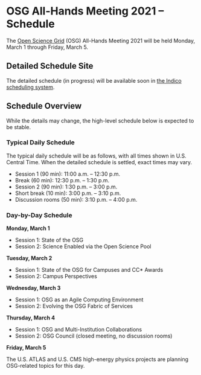 # OSG All-Hands Meeting 2021 &ndash; Schedule

The [Open Science Grid](https://www.opensciencegrid.org) (OSG) All-Hands Meeting
2021 will be held Monday, March 1 through Friday,
March 5.

## Detailed Schedule Site

The detailed schedule (in progress) will be available soon in
[the Indico scheduling system](https://indico.fnal.gov/event/47040/timetable/).

## Schedule Overview

While the details may change, the high-level schedule below is expected to be
stable.

### Typical Daily Schedule

The typical daily schedule will be as follows, with all times shown in
U.S. Central Time.  When the detailed schedule is settled, exact times may vary.

*   Session 1 (90 min): 11:00 a.m. &ndash; 12:30 p.m.
*   Break (60 min): 12:30 p.m. &ndash; 1:30 p.m.
*   Session 2 (90 min): 1:30 p.m. &ndash; 3:00 p.m.  
*   Short break (10 min): 3:00 p.m. &ndash; 3:10 p.m.
*   Discussion rooms (50 min): 3:10 p.m. &ndash; 4:00 p.m.


### Day-by-Day Schedule

**Monday, March 1**

*   Session 1: State of the OSG
*   Session 2: Science Enabled via the Open Science Pool

**Tuesday, March 2**

*   Session 1: State of the OSG for Campuses and CC* Awards
*   Session 2: Campus Perspectives

**Wednesday, March 3**

*   Session 1: OSG as an Agile Computing Environment
*   Session 2: Evolving the OSG Fabric of Services

**Thursday, March 4**

*   Session 1: OSG and Multi-Institution Collaborations
*   Session 2: OSG Council (closed meeting, no discussion rooms)

**Friday, March 5**

The U.S. ATLAS and U.S. CMS high-energy physics projects are planning
OSG-related topics for this day.
